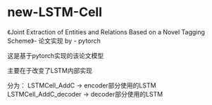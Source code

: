 # new-LSTM-Cell
《Joint Extraction of Entities and Relations Based on a Novel Tagging Scheme》-  论文实现 by - pytorch 


这是基于pytorch实现的该论文模型

主要在于改变了LSTM内部实现


分为：
LSTMCell_AddC             ->     encoder部分使用的LSTM
LSTMCell_AddC_decoder     ->     decoder部分使用的LSTM

